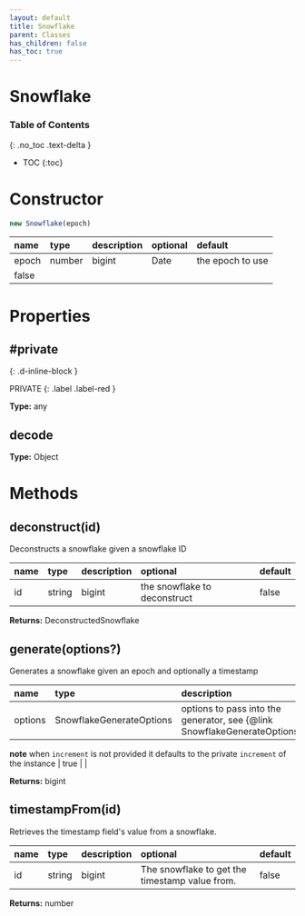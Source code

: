 ```yaml
---
layout: default
title: Snowflake
parent: Classes
has_children: false
has_toc: true
---
```


# Snowflake
### Table of Contents
{: .no_toc .text-delta }

- TOC
{:toc}
# Constructor
```js
new Snowflake(epoch)
```
| name | type | description | optional | default |
|:-----|:-----|:------------|:---------|:--------|
| epoch | number | bigint | Date | the epoch to use
 | false |  |

# Properties
## #private
{: .d-inline-block }

PRIVATE
{: .label .label-red }

**Type:** any

## decode
**Type:** Object

# Methods
## deconstruct(id)
Deconstructs a snowflake given a snowflake ID

| name | type | description | optional | default |
|:-----|:-----|:------------|:---------|:--------|
| id | string | bigint | the snowflake to deconstruct | false |  |

**Returns:** DeconstructedSnowflake

## generate(options?)
Generates a snowflake given an epoch and optionally a timestamp

| name | type | description | optional | default |
|:-----|:-----|:------------|:---------|:--------|
| options | SnowflakeGenerateOptions | options to pass into the generator, see {@link SnowflakeGenerateOptions}

**note** when `increment` is not provided it defaults to the private `increment` of the instance | true |  |

**Returns:** bigint

## timestampFrom(id)
Retrieves the timestamp field's value from a snowflake.

| name | type | description | optional | default |
|:-----|:-----|:------------|:---------|:--------|
| id | string | bigint | The snowflake to get the timestamp value from. | false |  |

**Returns:** number

